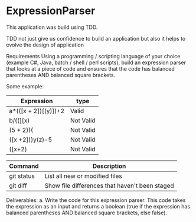 # ExpressionParser
This application was build using TDD. 

TDD not just give us confidence to build an application but also it helps to evolve the design of application

Requirements
Using a programming / scripting language of your choice (example C#, Java, batch / shell / perl scripts), build an expression parser that looks at a piece of code and ensures that the code has balanced parentheses AND balanced square brackets.
 
Some example:

| Expression    | type          |
| ------------- | ------------- |
| a*(([x + 2])[(y)])+2  | Valid  |
| b/((][x)  | Not Valid  |
| (5 + 2))(  | Not Valid  |
| ([x +2]))y(z)-5  | Not Valid  |
| ([x+2)  | Not Valid  |

| Command | Description |
| --- | --- |
| git status | List all new or modified files |
| git diff | Show file differences that haven't been staged |

Deliverables:
a.     Write the code for this expression parser. This code takes the expression as an input and returns a boolean (true if the expression has balanced parentheses AND balanced square brackets, else false).
